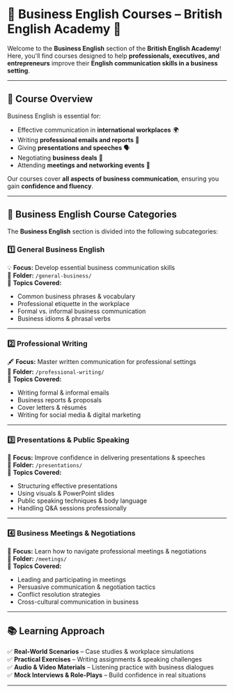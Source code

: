 # 💼 Business English Courses – British English Academy 🚀  

Welcome to the **Business English** section of the **British English Academy**!  
Here, you'll find courses designed to help **professionals, executives, and entrepreneurs** improve their **English communication skills in a business setting**.

---

## 📌 Course Overview  
Business English is essential for:
- Effective communication in **international workplaces** 🌍
- Writing **professional emails and reports** 📑
- Giving **presentations and speeches** 🗣
- Negotiating **business deals** 🤝
- Attending **meetings and networking events** 🏢

Our courses cover **all aspects of business communication**, ensuring you gain **confidence and fluency**.

---

## 📁 Business English Course Categories  
The **Business English** section is divided into the following subcategories:

### **1️⃣ General Business English**
💡 **Focus:** Develop essential business communication skills  
📁 **Folder:** `/general-business/`  
📄 **Topics Covered:**
- Common business phrases & vocabulary  
- Professional etiquette in the workplace  
- Formal vs. informal business communication  
- Business idioms & phrasal verbs  

---

### **2️⃣ Professional Writing**
🖋 **Focus:** Master written communication for professional settings  
📁 **Folder:** `/professional-writing/`  
📄 **Topics Covered:**
- Writing formal & informal emails  
- Business reports & proposals  
- Cover letters & résumés  
- Writing for social media & digital marketing  

---

### **3️⃣ Presentations & Public Speaking**
🎤 **Focus:** Improve confidence in delivering presentations & speeches  
📁 **Folder:** `/presentations/`  
📄 **Topics Covered:**
- Structuring effective presentations  
- Using visuals & PowerPoint slides  
- Public speaking techniques & body language  
- Handling Q&A sessions professionally  

---

### **4️⃣ Business Meetings & Negotiations**
🤝 **Focus:** Learn how to navigate professional meetings & negotiations  
📁 **Folder:** `/meetings/`  
📄 **Topics Covered:**
- Leading and participating in meetings  
- Persuasive communication & negotiation tactics  
- Conflict resolution strategies  
- Cross-cultural communication in business  

---

## 📚 Learning Approach  
✅ **Real-World Scenarios** – Case studies & workplace simulations  
✅ **Practical Exercises** – Writing assignments & speaking challenges  
✅ **Audio & Video Materials** – Listening practice with business dialogues  
✅ **Mock Interviews & Role-Plays** – Build confidence in real situations  

---
